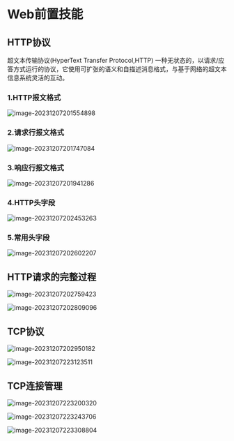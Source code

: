 # Web前置技能

## HTTP协议

超文本传输协议(HyperText Transfer Protocol,HTTP)
一种无状态的，以请求/应答方式运行的协议，它使用可扩张的语义和自描述消息格式，与基于网络的超文本信息系统灵活的互动。

### 1.HTTP报文格式

![image-20231207201554898](C:\Users\Administrator\AppData\Roaming\Typora\typora-user-images\image-20231207201554898.png)

### 2.请求行报文格式

![image-20231207201747084](C:\Users\Administrator\AppData\Roaming\Typora\typora-user-images\image-20231207201747084.png)

### 3.响应行报文格式

![image-20231207201941286](C:\Users\Administrator\AppData\Roaming\Typora\typora-user-images\image-20231207201941286.png)

### 4.HTTP头字段

![image-20231207202453263](C:\Users\Administrator\AppData\Roaming\Typora\typora-user-images\image-20231207202453263.png)

### 5.常用头字段

![image-20231207202602207](C:\Users\Administrator\AppData\Roaming\Typora\typora-user-images\image-20231207202602207.png)

## HTTP请求的完整过程

![image-20231207202759423](C:\Users\Administrator\AppData\Roaming\Typora\typora-user-images\image-20231207202759423.png)

![image-20231207202809096](C:\Users\Administrator\AppData\Roaming\Typora\typora-user-images\image-20231207202809096.png)

## TCP协议

![image-20231207202950182](C:\Users\Administrator\AppData\Roaming\Typora\typora-user-images\image-20231207202950182.png)

![image-20231207223123511](C:\Users\Administrator\AppData\Roaming\Typora\typora-user-images\image-20231207223123511.png)

## TCP连接管理

![image-20231207223200320](C:\Users\Administrator\AppData\Roaming\Typora\typora-user-images\image-20231207223200320.png)

![image-20231207223243706](C:\Users\Administrator\AppData\Roaming\Typora\typora-user-images\image-20231207223243706.png)

![image-20231207223308804](C:\Users\Administrator\AppData\Roaming\Typora\typora-user-images\image-20231207223308804.png)